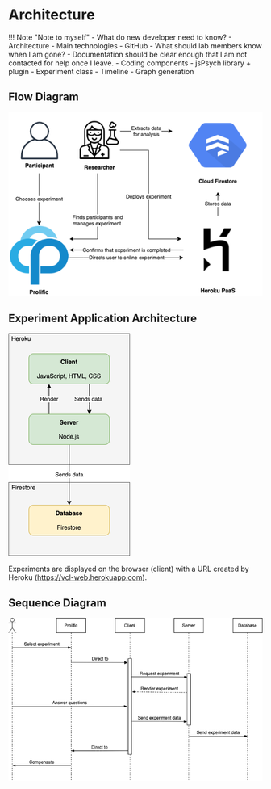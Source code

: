 # Architecture

!!! Note "Note to myself"
    - What do new developer need to know?
        - Architecture
        - Main technologies
        - GitHub
    - What should lab members know when I am gone?
        - Documentation should be clear enough that I am not contacted for help once I leave.
    - Coding components
        - jsPsych library + plugin
        - Experiment class
        - Timeline
        - Graph generation

## Flow Diagram

![Flow Diagram](images/flow_diagram.png)

## Experiment Application Architecture

![Experiment Application Architecture](images/application_architecture.png)

Experiments are displayed on the browser (client) with a URL created by Heroku (<a href="https://vcl-web.herokuapp.com" target="_blank">https://vcl-web.herokuapp.com</a>).

## Sequence Diagram

![Sequence Diagram](images/sequence_diagram.png)